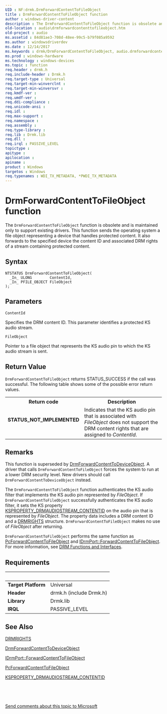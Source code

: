 ```yaml
---
UID : NF:drmk.DrmForwardContentToFileObject
title : DrmForwardContentToFileObject function
author : windows-driver-content
description : The DrmForwardContentToFileObject function is obsolete and is maintained only to support existing drivers.
old-location : audio\drmforwardcontenttofileobject.htm
old-project : audio
ms.assetid : 84d81ae3-708d-48ee-99c5-b79f085a9592
ms.author : windowsdriverdev
ms.date : 12/14/2017
ms.keywords : drmk/DrmForwardContentToFileObject, audio.drmforwardcontenttofileobject, DrmForwardContentToFileObject function [Audio Devices], DrmForwardContentToFileObject, aud-prop2_f0deebf5-ef63-406b-a424-b084e775333c.xml
ms.prod : windows-hardware
ms.technology : windows-devices
ms.topic : function
req.header : drmk.h
req.include-header : Drmk.h
req.target-type : Universal
req.target-min-winverclnt : 
req.target-min-winversvr : 
req.kmdf-ver : 
req.umdf-ver : 
req.ddi-compliance : 
req.unicode-ansi : 
req.idl : 
req.max-support : 
req.namespace : 
req.assembly : 
req.type-library : 
req.lib : Drmk.lib
req.dll : 
req.irql : PASSIVE_LEVEL
topictype : 
apitype : 
apilocation : 
apiname : 
product : Windows
targetos : Windows
req.typenames : WDI_TX_METADATA, *PWDI_TX_METADATA
---
```



# DrmForwardContentToFileObject function
The <code>DrmForwardContentToFileObject</code> function is obsolete and is maintained only to support existing drivers. This function sends the operating system a file object representing a device that handles protected content. It also forwards to the specified device the content ID and associated DRM rights of a stream containing protected content.

## Syntax

````
NTSTATUS DrmForwardContentToFileObject(
  _In_ ULONG        ContentId,
  _In_ PFILE_OBJECT FileObject
);
````

## Parameters

`ContentId`

Specifies the DRM content ID. This parameter identifies a protected KS audio stream.

`FileObject`

Pointer to a file object that represents the KS audio pin to which the KS audio stream is sent.


## Return Value

<code>DrmForwardContentToFileObject</code> returns STATUS_SUCCESS if the call was successful. The following table shows some of the possible error return values.
<table>
<tr>
<th>Return code</th>
<th>Description</th>
</tr>
<tr>
<td width="40%">
<dl>
<dt><b>STATUS_NOT_IMPLEMENTED</b></dt>
</dl>
</td>
<td width="60%">
Indicates that the KS audio pin that is associated with <i>FileObject</i> does not support the DRM content rights that are assigned to <i>ContentId</i>.

</td>
</tr>
</table>

## Remarks

This function is superseded by <a href="..\drmk\nf-drmk-drmforwardcontenttodeviceobject.md">DrmForwardContentToDeviceObject</a>. A driver that calls <code>DrmForwardContentToFileObject</code> forces the system to run at a lower DRM security level. New drivers should call <code>DrmForwardContentToDeviceObject</code> instead.

The <code>DrmForwardContentToFileObject</code> function authenticates the KS audio filter that implements the KS audio pin represented by <i>FileObject</i>. If <code>DrmForwardContentToFileObject</code> successfully authenticates the KS audio filter, it sets the KS property <a href="https://msdn.microsoft.com/library/windows/hardware/ff537351">KSPROPERTY_DRMAUDIOSTREAM_CONTENTID</a> on the audio pin that is represented by <i>FileObject</i>. The property data includes a DRM content ID and a <a href="..\drmk\ns-drmk-tagdrmrights.md">DRMRIGHTS</a> structure. <code>DrmForwardContentToFileObject</code> makes no use of <i>FileObject</i> after returning.

<code>DrmForwardContentToFileObject</code> performs the same function as <a href="..\portcls\nf-portcls-pcforwardcontenttofileobject.md">PcForwardContentToFileObject</a> and <a href="https://msdn.microsoft.com/library/windows/hardware/ff536584">IDrmPort::ForwardContentToFileObject</a>. For more information, see <a href="https://msdn.microsoft.com/62c739da-91e8-428e-b76c-ec9621b12597">DRM Functions and Interfaces</a>.

## Requirements
| &nbsp; | &nbsp; |
| ---- |:---- |
| **Target Platform** | Universal |
| **Header** | drmk.h (include Drmk.h) |
| **Library** | Drmk.lib |
| **IRQL** | PASSIVE_LEVEL |

## See Also

<a href="..\drmk\ns-drmk-tagdrmrights.md">DRMRIGHTS</a>

<a href="..\drmk\nf-drmk-drmforwardcontenttodeviceobject.md">DrmForwardContentToDeviceObject</a>

<a href="https://msdn.microsoft.com/library/windows/hardware/ff536584">IDrmPort::ForwardContentToFileObject</a>

<a href="..\portcls\nf-portcls-pcforwardcontenttofileobject.md">PcForwardContentToFileObject</a>

<a href="https://msdn.microsoft.com/library/windows/hardware/ff537351">KSPROPERTY_DRMAUDIOSTREAM_CONTENTID</a>

 

 

<a href="mailto:wsddocfb@microsoft.com?subject=Documentation%20feedback [audio\audio]:%20DrmForwardContentToFileObject function%20 RELEASE:%20(12/14/2017)&amp;body=%0A%0APRIVACY STATEMENT%0A%0AWe use your feedback to improve the documentation. We don't use your email address for any other purpose, and we'll remove your email address from our system after the issue that you're reporting is fixed. While we're working to fix this issue, we might send you an email message to ask for more info. Later, we might also send you an email message to let you know that we've addressed your feedback.%0A%0AFor more info about Microsoft's privacy policy, see http://privacy.microsoft.com/en-us/default.aspx." title="Send comments about this topic to Microsoft">Send comments about this topic to Microsoft</a>